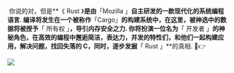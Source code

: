 ​		你说的对，但是**《 Rust 》**是由**「Mozilla 」**自主研发的一款现代化的系统编程语言. 编译将发生在一个被称作**「Cargo」**的构建系统中，在这里，被神选中的数据将被授予**「 所有权 」**，导引内存安全之力. 你将扮演一位名为**「 开发者 」**的神秘角色，在高效的编程中邂逅简洁，表达力，并发的特性们，和他们一起构建应用，解决问题，找回失落的 C，同时，逐步发掘**「 Rust 」**的真相. 🤣👉



![](https://box.nju.edu.cn/f/f700a3a453424298a209/?dl=1)